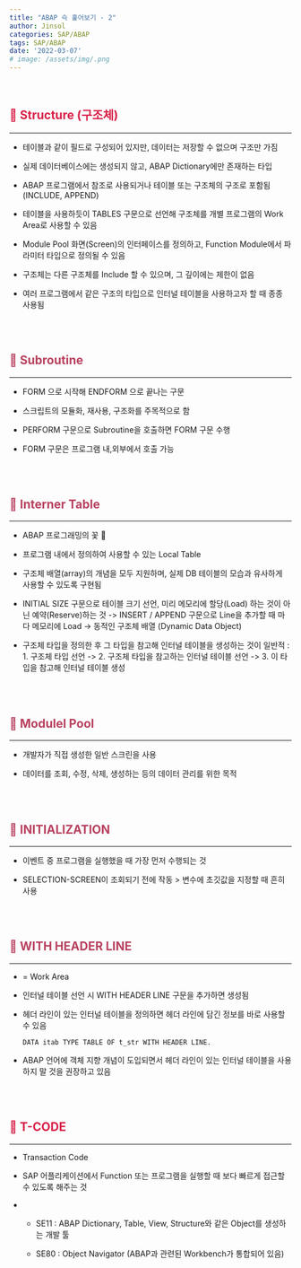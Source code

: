 ```yaml
---
title: "ABAP 슥 훑어보기 - 2"
author: Jinsol
categories: SAP/ABAP
tags: SAP/ABAP
date: '2022-03-07'
# image: /assets/img/.png
---
```


<br>

## <span style="color:#D82148">**🍚 Structure (구조체)**</span>
<hr>

- 테이블과 같이 필드로 구성되어 있지만, 데이터는 저장할 수 없으며 구조만 가짐

- 실제 데이터베이스에는 생성되지 않고, ABAP Dictionary에만 존재하는 타입

- ABAP 프로그램에서 참조로 사용되거나 테이블 또는 구조체의 구조로 포함됨(INCLUDE, APPEND)

- 테이블을 사용하듯이 TABLES 구문으로 선언해 구조체를 개별 프로그램의 Work Area로 사용할 수 있음

- Module Pool 화면(Screen)의 인터페이스를 정의하고, Function Module에서 파라미터 타입으로 정의될 수 있음

- 구조체는 다른 구조체를 Include 할 수 있으며, 그 깊이에는 제한이 없음

- 여러 프로그램에서 같은 구조의 타입으로 인터널 테이블을 사용하고자 할 때 종종 사용됨

<br>
<br>

## <span style="color:#B8405E">**🍚 Subroutine**</span>
<hr>

- FORM 으로 시작해 ENDFORM 으로 끝나는 구문

- 스크립트의 모듈화, 재사용, 구조화를 주목적으로 함

- PERFORM 구문으로 Subroutine을 호출하면 FORM 구문 수행

- FORM 구문은 프로그램 내,외부에서 호출 가능

<br>
<br>

## <span style="color:#B8405E">**🍚 Interner Table**</span>
<hr>

- ABAP 프로그래밍의 꽃 🌹

- 프로그램 내에서 정의하여 사용할 수 있는 Local Table

- 구조체 배열(array)의 개념을 모두 지원하며, 실제 DB 테이블의 모습과 유사하게 사용할 수 있도록 구현됨

- INITIAL SIZE 구문으로 테이블 크기 선언, 미리 메모리에 할당(Load) 하는 것이 아닌 예약(Reserve)하는 것 -> INSERT / APPEND 구문으로 Line을 추가할 때 마다 메모리에 Load -> 동적인 구조체 배열 (Dynamic Data Object)

- 구조체 타입을 정의한 후 그 타입을 참고해 인터널 테이블을 생성하는 것이 일반적 : 1. 구조체 타입 선언 -> 2. 구조체 타입을 참고하는 인터널 테이블 선언 -> 3. 이 타입을 참고해 인터널 테이블 생성

<br>
<br>

## <span style="color:#B8405E">**🍚 Modulel Pool**</span>
<hr>

- 개발자가 직접 생성한 일반 스크린을 사용

- 데이터를 조회, 수정, 삭제, 생성하는 등의 데이터 관리를 위한 목적

<br>
<br>

## <span style="color:#B8405E">**🍚 INITIALIZATION**</span>
<hr>

- 이벤트 중 프로그램을 실행했을 때 가장 먼저 수행되는 것

- SELECTION-SCREEN이 조회되기 전에 작동 > 변수에 초깃값을 지정할 때 흔히 사용

<br>
<br>

## <span style="color:#B8405E">**🍚 WITH HEADER LINE**</span>
<hr>

- = Work Area

- 인터널 테이블 선언 시 WITH HEADER LINE 구문을 추가하면 생성됨

- 헤더 라인이 있는 인터널 테이블을 정의하면 헤더 라인에 담긴 정보를 바로 사용할 수 있음

    ```
    DATA itab TYPE TABLE OF t_str WITH HEADER LINE.
    ```

- ABAP 언어에 객체 지향 개념이 도입되면서 헤더 라인이 있는 인터널 테이블을 사용하지 말 것을 권장하고 있음

<br>
<br>

## <span style="color:#D82148">**🍚 T-CODE**</span>
<hr>

- Transaction Code

- SAP 어플리케이션에서 Function 또는 프로그램을 실행할 때 보다 빠르게 접근할 수 있도록 해주는 것

-   - SE11 : ABAP Dictionary, Table, View, Structure와 같은 Object를 생성하는 개발 툴

    - SE80 : Object Navigator (ABAP과 관련된 Workbench가 통합되어 있음)
